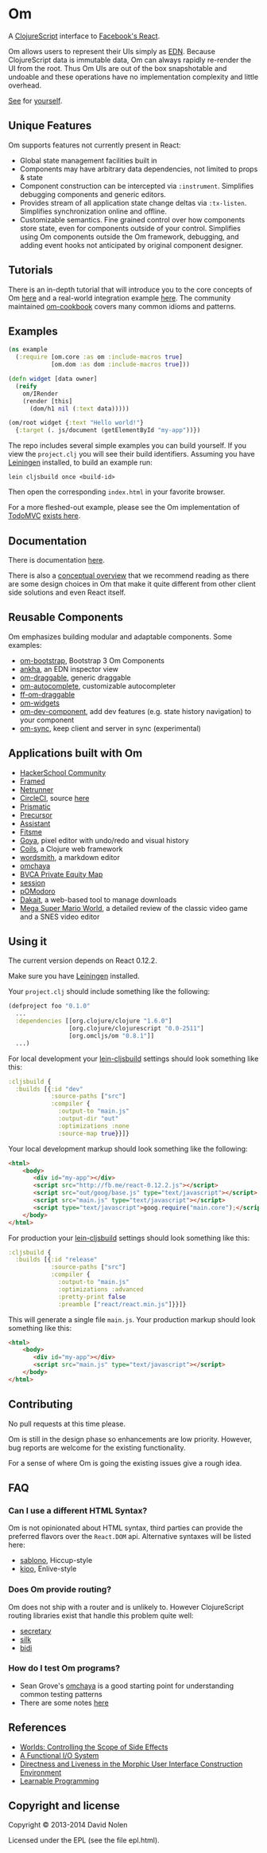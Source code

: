 # Om

A [ClojureScript](http://github.com/clojure/clojurescript) interface
to [Facebook's React](http://facebook.github.io/react/).

Om allows users to represent their UIs simply as
[EDN](http://github.com/edn-format/edn). Because ClojureScript data is
immutable data, Om can always rapidly re-render the UI from the
root. Thus Om UIs are out of the box snapshotable and undoable and
these operations have no implementation complexity and little
overhead.

[See](http://swannodette.github.io/todomvc/labs/architecture-examples/om-undo/index.html)
for [yourself](http://swannodette.github.io/2013/12/31/time-travel/).

## Unique Features

Om supports features not currently present in React:

* Global state management facilities built in
* Components may have arbitrary data dependencies, not limited to props & state
* Component construction can be intercepted via
  `:instrument`. Simplifies debugging components and generic editors.
* Provides stream of all application state change deltas via
  `:tx-listen`. Simplifies synchronization online and offline.
* Customizable semantics. Fine grained control over how components store
  state, even for components outside of your control. Simplifies using
  Om components outside the Om framework, debugging, and adding event
  hooks not anticipated by original component designer.

## Tutorials

There is an in-depth tutorial that will introduce you to the core
concepts of Om
[here](http://github.com/swannodette/om/wiki/Basic-Tutorial) and a
real-world integration example
[here](http://github.com/swannodette/om/wiki/Intermediate-Tutorial). The
community maintained [om-cookbook](https://github.com/om-cookbook)
covers many common idioms and patterns.

## Examples

```clojure
(ns example
  (:require [om.core :as om :include-macros true]
            [om.dom :as dom :include-macros true]))

(defn widget [data owner]
  (reify
    om/IRender
    (render [this]
      (dom/h1 nil (:text data)))))

(om/root widget {:text "Hello world!"}
  {:target (. js/document (getElementById "my-app"))})
```

The repo includes several simple examples you can build yourself. If
you view the `project.clj` you will see their build
identifiers. Assuming you have [Leiningen](http://leiningen.org/)
installed, to build an example run:

```
lein cljsbuild once <build-id>
```

Then open the corresponding `index.html` in your favorite browser.

For a more fleshed-out example, please see the Om implementation of
[TodoMVC](http://todomvc.com)
[exists here](http://github.com/swannodette/todomvc/blob/gh-pages/labs/architecture-examples/om/src/todomvc/app.cljs).

## Documentation

There is documentation [here](http://github.com/swannodette/om/wiki/Documentation).

There is also a
[conceptual overview](http://github.com/swannodette/om/wiki/Conceptual-overview)
that we recommend reading as there are some design choices in Om that
make it quite different from other client side solutions and even
React itself.

## Reusable Components

Om emphasizes building modular and adaptable components. Some
examples:

* [om-bootstrap](https://github.com/racehub/om-bootstrap), Bootstrap 3 Om Components
* [ankha](http://github.com/noprompt/ankha), an EDN inspector view
* [om-draggable](https://github.com/sgrove/om-draggable), generic
  draggable
* [om-autocomplete](https://github.com/arosequist/om-autocomplete),
  customizable autocompleter
* [ff-om-draggable](https://github.com/neo/ff-om-draggable)
* [om-widgets](https://bitbucket.org/athieme/om-widgets)
* [om-dev-component](https://github.com/ioRekz/om-dev-component), add dev features (e.g. state history navigation) to your component
* [om-sync](http://github.com/swannodette/om-sync), keep client and
  server in sync (experimental)

## Applications built with Om

* [HackerSchool Community](https://github.com/hackerschool/community)
* [Framed](http://www.framed.io/)
* [Netrunner](https://github.com/mtgred/netrunner)
* [CircleCI](http://www.circleci.com/), source [here](https://github.com/circleci/frontend)
* [Prismatic](http://www.getprismatic.com/)
* [Precursor](https://prcrsr.com)
* [Assistant](https://github.com/29decibel/assistant)
* [Fitsme](http://fitsmeapp.com)
* [Goya](http://jackschaedler.github.io/goya/), pixel editor with
  undo/redo and visual history
* [Coils](https://github.com/zubairq/coils), a Clojure web framework
* [wordsmith](http://wordsmith.variadic.me), a markdown editor
* [omchaya](http://github.com/sgrove/omchaya)
* [BVCA Private Equity Map](http://bvca.clustermap.trampolinesystems.com/)
* [session](http://github.com/kovasb/session)
* [pOModoro](http://pomodoro.trevorlandau.net)
* [Dakait](http://github.com/verma/dakait), a web-based tool to manage
  downloads
* [Mega Super Mario World](http://github.com/city41/mario-review), a detailed review of the classic video game and a SNES video editor

## Using it

The current version depends on React 0.12.2.

Make sure you have [Leiningen](http://leiningen.org/) installed.

Your `project.clj` should include something like the following:

```clojure
(defproject foo "0.1.0"
  ...
  :dependencies [[org.clojure/clojure "1.6.0"]
                 [org.clojure/clojurescript "0.0-2511"]
                 [org.omcljs/om "0.8.1"]]
  ...)
```

For local development your
[lein-cljsbuild](http://github.com/emezeske/lein-cljsbuild) settings
should look something like this:

```clojure
:cljsbuild {
  :builds [{:id "dev"
            :source-paths ["src"]
            :compiler {
              :output-to "main.js"
              :output-dir "out"
              :optimizations :none
              :source-map true}}]}
```

Your local development markup should look something like the following:

```html
<html>
    <body>
       <div id="my-app"></div>
       <script src="http://fb.me/react-0.12.2.js"></script>
       <script src="out/goog/base.js" type="text/javascript"></script>
       <script src="main.js" type="text/javascript"></script>
       <script type="text/javascript">goog.require("main.core");</script>
    </body>
</html>
```

For production your [lein-cljsbuild](http://github.com/emezeske/lein-cljsbuild) settings should look something
like this:

```clojure
:cljsbuild {
  :builds [{:id "release"
            :source-paths ["src"]
            :compiler {
              :output-to "main.js"
              :optimizations :advanced
              :pretty-print false
              :preamble ["react/react.min.js"]}}]}
```

This will generate a single file `main.js`. Your production markup
should look something like this:

```html
<html>
    <body>
       <div id="my-app"></div>
       <script src="main.js" type="text/javascript"></script>
    </body>
</html>
```

## Contributing

No pull requests at this time please.

Om is still in the design phase so enhancements are low
priority. However, bug reports are welcome for the existing
functionality.

For a sense of where Om is going the existing issues give a rough
idea.

## FAQ

### Can I use a different HTML Syntax?

Om is not opinionated about HTML syntax, third parties can provide the
preferred flavors over the `React.DOM` api. Alternative syntaxes will
be listed here:

* [sablono](http://github.com/r0man/sablono), Hiccup-style
* [kioo](http://github.com/ckirkendall/kioo), Enlive-style

### Does Om provide routing?

Om does not ship with a router and is unlikely to. However
ClojureScript routing libraries exist that handle this problem quite
well:

* [secretary](http://github.com/gf3/secretary)
* [silk](http://github.com/DomKM/silk)
* [bidi](http://github.com/juxt/bidi)

### How do I test Om programs?

* Sean Grove's [omchaya](http://github.com/sgrove/omchaya) is a good
  starting point for understanding common testing patterns
* There are some notes [here](http://github.com/swannodette/om/wiki/Testing)

## References

* [Worlds: Controlling the Scope of Side Effects](http://www.vpri.org/pdf/tr2011001_final_worlds.pdf)
* [A Functional I/O System](http://www.ccs.neu.edu/racket/pubs/icfp09-fffk.pdf)
* [Directness and Liveness in the Morphic User Interface Construction Environment](http://citeseerx.ist.psu.edu/viewdoc/download?doi=10.1.1.103.600&rep=rep1&type=pdf)
* [Learnable Programming](http://worrydream.com/LearnableProgramming/)

## Copyright and license

Copyright © 2013-2014 David Nolen

Licensed under the EPL (see the file epl.html).
